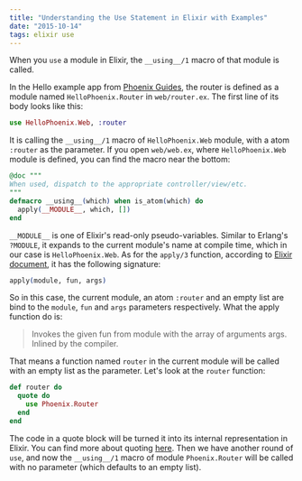 ```yaml
---
title: "Understanding the Use Statement in Elixir with Examples"
date: "2015-10-14"
tags: elixir use
---
```


When you `use` a module in Elixir, the `__using__/1` macro of that module is called.

In the Hello example app from [Phoenix Guides](https://hexdocs.pm/phoenix/up_and_running.html), the router is defined as a module named `HelloPhoenix.Router` in `web/router.ex`. The first line of its body looks like this:

```elixir
use HelloPhoenix.Web, :router
```

It is calling the `__using__/1` macro of `HelloPhoenix.Web` module, with a atom `:router` as the parameter. If you open `web/web.ex`, where `HelloPhoenix.Web` module is defined, you can find the macro near the bottom:

```elixir
@doc """
When used, dispatch to the appropriate controller/view/etc.
"""
defmacro __using__(which) when is_atom(which) do
  apply(__MODULE__, which, [])
end
```

`__MODULE__` is one of Elixir's read-only pseudo-variables. Similar to Erlang's `?MODULE`, it expands to the current module's name at compile time, which in our case is `HelloPhoenix.Web`. As for the `apply/3` function, according to [Elixir document](https://hexdocs.pm/elixir/Kernel.html#apply/3), it has the following signature:

```elixir
apply(module, fun, args)
```

So in this case, the current module, an atom `:router` and an empty list are bind to the `module`, `fun` and `args` parameters respectively. What the apply function do is:

> Invokes the given fun from module with the array of arguments args. Inlined by the compiler.

That means a function named `router` in the current module will be called with an empty list as the parameter. Let's look at the `router` function:

```elixir
def router do
  quote do
    use Phoenix.Router
  end
end
```

The code in a quote block will be turned it into its internal representation in Elixir. You can find more about quoting [here](http://elixir-lang.org/getting-started/meta/quote-and-unquote.html). Then we have another round of `use`, and now the `__using__/1` macro of module `Phoenix.Router` will be called with no parameter (which defaults to an empty list).
